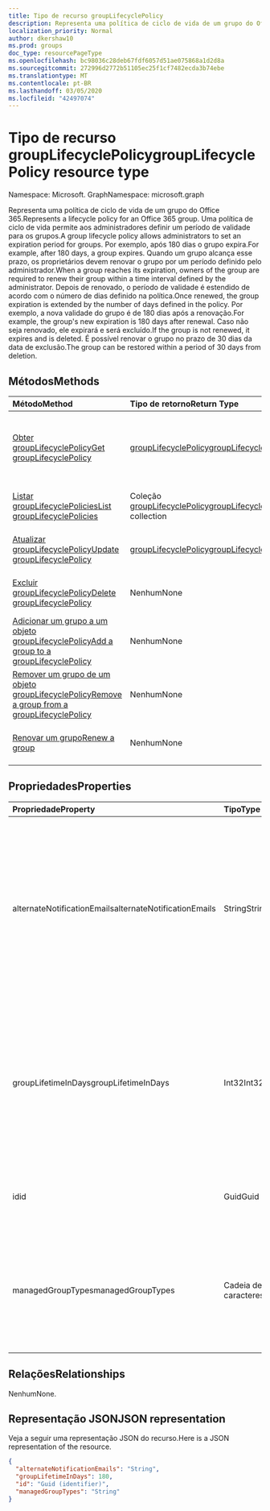 ```yaml
---
title: Tipo de recurso groupLifecyclePolicy
description: Representa uma política de ciclo de vida de um grupo do Office 365. Uma política de ciclo de vida permite aos administradores definir um período de validade para os grupos. Por exemplo, após 180 dias o grupo expira. Quando um grupo alcança esse prazo, os proprietários devem renovar o grupo por um período definido pelo administrador. Depois de renovado, o período de validade é estendido de acordo com o número de dias definido na política. Por exemplo, a nova validade do grupo é de 180 dias após a renovação. Caso não seja renovado, ele expirará e será excluído. É possível renovar o grupo no prazo de 30 dias da data de exclusão.
localization_priority: Normal
author: dkershaw10
ms.prod: groups
doc_type: resourcePageType
ms.openlocfilehash: bc98036c28deb67fdf6057d51ae075868a1d2d8a
ms.sourcegitcommit: 272996d2772b51105ec25f1cf7482ecda3b74ebe
ms.translationtype: MT
ms.contentlocale: pt-BR
ms.lasthandoff: 03/05/2020
ms.locfileid: "42497074"
---
```

# <a name="grouplifecyclepolicy-resource-type"></a><span data-ttu-id="8291a-110">Tipo de recurso groupLifecyclePolicy</span><span class="sxs-lookup"><span data-stu-id="8291a-110">groupLifecyclePolicy resource type</span></span>

<span data-ttu-id="8291a-111">Namespace: Microsoft. Graph</span><span class="sxs-lookup"><span data-stu-id="8291a-111">Namespace: microsoft.graph</span></span>

<span data-ttu-id="8291a-112">Representa uma política de ciclo de vida de um grupo do Office 365.</span><span class="sxs-lookup"><span data-stu-id="8291a-112">Represents a lifecycle policy for an Office 365 group.</span></span> <span data-ttu-id="8291a-113">Uma política de ciclo de vida permite aos administradores definir um período de validade para os grupos.</span><span class="sxs-lookup"><span data-stu-id="8291a-113">A group lifecycle policy allows administrators to set an expiration period for groups.</span></span> <span data-ttu-id="8291a-114">Por exemplo, após 180 dias o grupo expira.</span><span class="sxs-lookup"><span data-stu-id="8291a-114">For example, after 180 days, a group expires.</span></span> <span data-ttu-id="8291a-115">Quando um grupo alcança esse prazo, os proprietários devem renovar o grupo por um período definido pelo administrador.</span><span class="sxs-lookup"><span data-stu-id="8291a-115">When a group reaches its expiration, owners of the group are required to renew their group within a time interval defined by the administrator.</span></span> <span data-ttu-id="8291a-116">Depois de renovado, o período de validade é estendido de acordo com o número de dias definido na política.</span><span class="sxs-lookup"><span data-stu-id="8291a-116">Once renewed, the group expiration is extended by the number of days defined in the policy.</span></span> <span data-ttu-id="8291a-117">Por exemplo, a nova validade do grupo é de 180 dias após a renovação.</span><span class="sxs-lookup"><span data-stu-id="8291a-117">For example, the group's new expiration is 180 days after renewal.</span></span> <span data-ttu-id="8291a-118">Caso não seja renovado, ele expirará e será excluído.</span><span class="sxs-lookup"><span data-stu-id="8291a-118">If the group is not renewed, it expires and is deleted.</span></span> <span data-ttu-id="8291a-119">É possível renovar o grupo no prazo de 30 dias da data de exclusão.</span><span class="sxs-lookup"><span data-stu-id="8291a-119">The group can be restored within a period of 30 days from deletion.</span></span>

## <a name="methods"></a><span data-ttu-id="8291a-120">Métodos</span><span class="sxs-lookup"><span data-stu-id="8291a-120">Methods</span></span>

| <span data-ttu-id="8291a-121">Método</span><span class="sxs-lookup"><span data-stu-id="8291a-121">Method</span></span> | <span data-ttu-id="8291a-122">Tipo de retorno</span><span class="sxs-lookup"><span data-stu-id="8291a-122">Return Type</span></span> | <span data-ttu-id="8291a-123">Descrição</span><span class="sxs-lookup"><span data-stu-id="8291a-123">Description</span></span> |
|:---------------|:--------|:----------|
|[<span data-ttu-id="8291a-124">Obter groupLifecyclePolicy</span><span class="sxs-lookup"><span data-stu-id="8291a-124">Get groupLifecyclePolicy</span></span>](../api/grouplifecyclepolicy-get.md) | [<span data-ttu-id="8291a-125">groupLifecyclePolicy</span><span class="sxs-lookup"><span data-stu-id="8291a-125">groupLifecyclePolicy</span></span>](grouplifecyclepolicy.md) |<span data-ttu-id="8291a-126">Leia as propriedades e os relacionamentos de um objeto groupLifecyclePolicy.</span><span class="sxs-lookup"><span data-stu-id="8291a-126">Read properties and relationships of a groupLifecyclePolicy object.</span></span>|
|[<span data-ttu-id="8291a-127">Listar groupLifecyclePolicies</span><span class="sxs-lookup"><span data-stu-id="8291a-127">List groupLifecyclePolicies</span></span>](../api/grouplifecyclepolicy-list.md) | <span data-ttu-id="8291a-128">Coleção [groupLifecyclePolicy](grouplifecyclepolicy.md)</span><span class="sxs-lookup"><span data-stu-id="8291a-128">[groupLifecyclePolicy](grouplifecyclepolicy.md) collection</span></span> | <span data-ttu-id="8291a-129">Listar todos os objetos groupLifecyclePolicies.</span><span class="sxs-lookup"><span data-stu-id="8291a-129">List all the groupLifecyclePolicies.</span></span> |
|[<span data-ttu-id="8291a-130">Atualizar groupLifecyclePolicy</span><span class="sxs-lookup"><span data-stu-id="8291a-130">Update groupLifecyclePolicy</span></span>](../api/grouplifecyclepolicy-update.md) | [<span data-ttu-id="8291a-131">groupLifecyclePolicy</span><span class="sxs-lookup"><span data-stu-id="8291a-131">groupLifecyclePolicy</span></span>](grouplifecyclepolicy.md) | <span data-ttu-id="8291a-132">Atualizar um objeto groupLifecyclePolicy.</span><span class="sxs-lookup"><span data-stu-id="8291a-132">Update a groupLifecyclePolicy object.</span></span> |
|[<span data-ttu-id="8291a-133">Excluir groupLifecyclePolicy</span><span class="sxs-lookup"><span data-stu-id="8291a-133">Delete groupLifecyclePolicy</span></span>](../api/grouplifecyclepolicy-delete.md) | <span data-ttu-id="8291a-134">Nenhum</span><span class="sxs-lookup"><span data-stu-id="8291a-134">None</span></span> | <span data-ttu-id="8291a-135">Excluir um objeto groupLifecyclePolicy.</span><span class="sxs-lookup"><span data-stu-id="8291a-135">Delete a groupLifecyclePolicy object.</span></span> |
|[<span data-ttu-id="8291a-136">Adicionar um grupo a um objeto groupLifecyclePolicy</span><span class="sxs-lookup"><span data-stu-id="8291a-136">Add a group to a groupLifecyclePolicy</span></span>](../api/grouplifecyclepolicy-addgroup.md)|<span data-ttu-id="8291a-137">Nenhum</span><span class="sxs-lookup"><span data-stu-id="8291a-137">None</span></span>| <span data-ttu-id="8291a-138">Adicionar um grupo a uma política de ciclo de vida</span><span class="sxs-lookup"><span data-stu-id="8291a-138">Add a group to a lifecycle policy</span></span> |
|[<span data-ttu-id="8291a-139">Remover um grupo de um objeto groupLifecyclePolicy</span><span class="sxs-lookup"><span data-stu-id="8291a-139">Remove a group from a groupLifecyclePolicy</span></span>](../api/grouplifecyclepolicy-removegroup.md)|<span data-ttu-id="8291a-140">Nenhum</span><span class="sxs-lookup"><span data-stu-id="8291a-140">None</span></span>| <span data-ttu-id="8291a-141">Remover um grupo de uma política de ciclo de vida.</span><span class="sxs-lookup"><span data-stu-id="8291a-141">Remove a group to a lifecycle policy.</span></span> |
|[<span data-ttu-id="8291a-142">Renovar um grupo</span><span class="sxs-lookup"><span data-stu-id="8291a-142">Renew a group</span></span>](../api/grouplifecyclepolicy-renewgroup.md)|<span data-ttu-id="8291a-143">Nenhum</span><span class="sxs-lookup"><span data-stu-id="8291a-143">None</span></span>| <span data-ttu-id="8291a-144">Renovar a data de vencimento de um grupo.</span><span class="sxs-lookup"><span data-stu-id="8291a-144">Renew a group's expiration date.</span></span> |

## <a name="properties"></a><span data-ttu-id="8291a-145">Propriedades</span><span class="sxs-lookup"><span data-stu-id="8291a-145">Properties</span></span>

| <span data-ttu-id="8291a-146">Propriedade</span><span class="sxs-lookup"><span data-stu-id="8291a-146">Property</span></span> | <span data-ttu-id="8291a-147">Tipo</span><span class="sxs-lookup"><span data-stu-id="8291a-147">Type</span></span> | <span data-ttu-id="8291a-148">Descrição</span><span class="sxs-lookup"><span data-stu-id="8291a-148">Description</span></span> |
|:---------------|:--------|:----------|
|<span data-ttu-id="8291a-149">alternateNotificationEmails</span><span class="sxs-lookup"><span data-stu-id="8291a-149">alternateNotificationEmails</span></span>|<span data-ttu-id="8291a-150">String</span><span class="sxs-lookup"><span data-stu-id="8291a-150">String</span></span>| <span data-ttu-id="8291a-151">Lista de endereços de email para o envio de notificações para grupos sem proprietários.</span><span class="sxs-lookup"><span data-stu-id="8291a-151">List of email address to send notifications for groups without owners.</span></span> <span data-ttu-id="8291a-152">É possível definir vários endereços de email separando-os com ponto-e-vírgula.</span><span class="sxs-lookup"><span data-stu-id="8291a-152">Multiple email address can be defined by separating email address with a semicolon.</span></span> |
|<span data-ttu-id="8291a-153">groupLifetimeInDays</span><span class="sxs-lookup"><span data-stu-id="8291a-153">groupLifetimeInDays</span></span>|<span data-ttu-id="8291a-154">Int32</span><span class="sxs-lookup"><span data-stu-id="8291a-154">Int32</span></span>| <span data-ttu-id="8291a-155">Número de dias antes que um grupo expire e precise ser renovado.</span><span class="sxs-lookup"><span data-stu-id="8291a-155">Number of days before a group expires and needs to be renewed.</span></span> <span data-ttu-id="8291a-156">Após renová-lo, o período de validade é estendido de acordo com o número de dias definido.</span><span class="sxs-lookup"><span data-stu-id="8291a-156">Once renewed, the group expiration is extended by the number of days defined.</span></span> |
|<span data-ttu-id="8291a-157">id</span><span class="sxs-lookup"><span data-stu-id="8291a-157">id</span></span>|<span data-ttu-id="8291a-158">Guid</span><span class="sxs-lookup"><span data-stu-id="8291a-158">Guid</span></span>| <span data-ttu-id="8291a-159">Um identificador exclusivo de uma política.</span><span class="sxs-lookup"><span data-stu-id="8291a-159">A unique identifier for a policy.</span></span> <span data-ttu-id="8291a-160">Somente leitura.</span><span class="sxs-lookup"><span data-stu-id="8291a-160">Read-only.</span></span>|
|<span data-ttu-id="8291a-161">managedGroupTypes</span><span class="sxs-lookup"><span data-stu-id="8291a-161">managedGroupTypes</span></span>|<span data-ttu-id="8291a-162">Cadeia de caracteres</span><span class="sxs-lookup"><span data-stu-id="8291a-162">String</span></span>| <span data-ttu-id="8291a-163">O tipo de grupo ao qual se aplica a política de expiração.</span><span class="sxs-lookup"><span data-stu-id="8291a-163">The group type for which the expiration policy applies.</span></span> <span data-ttu-id="8291a-164">Os valores possíveis são **All**, **Selected** ou **None**.</span><span class="sxs-lookup"><span data-stu-id="8291a-164">Possible values are **All**, **Selected** or **None**.</span></span> |

## <a name="relationships"></a><span data-ttu-id="8291a-165">Relações</span><span class="sxs-lookup"><span data-stu-id="8291a-165">Relationships</span></span>

<span data-ttu-id="8291a-166">Nenhum</span><span class="sxs-lookup"><span data-stu-id="8291a-166">None.</span></span>

## <a name="json-representation"></a><span data-ttu-id="8291a-167">Representação JSON</span><span class="sxs-lookup"><span data-stu-id="8291a-167">JSON representation</span></span>

<span data-ttu-id="8291a-168">Veja a seguir uma representação JSON do recurso.</span><span class="sxs-lookup"><span data-stu-id="8291a-168">Here is a JSON representation of the resource.</span></span>

<!-- {
  "blockType": "resource",
  "optionalProperties": [

  ],
  "@odata.type": "microsoft.graph.groupLifecyclePolicy"
}-->

```json
{
  "alternateNotificationEmails": "String",
  "groupLifetimeInDays": 180,
  "id": "Guid (identifier)",
  "managedGroupTypes": "String"
}

```

<!-- uuid: 8fcb5dbc-d5aa-4681-8e31-b001d5168d79
2015-10-25 14:57:30 UTC -->
<!-- {
  "type": "#page.annotation",
  "description": "groupLifecyclePolicy resource",
  "keywords": "",
  "section": "documentation",
  "tocPath": ""
}-->
